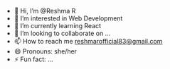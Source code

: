 - 👋 Hi, I’m @Reshma R
- 👀 I’m interested in Web Development
- 🌱 I’m currently learning React
- 💞️ I’m looking to collaborate on ...
- 📫 How to reach me reshmarofficial83@gmail.com
- 😄 Pronouns: she/her
- ⚡ Fun fact: ...

<!---
Reshmarpillai/Reshmarpillai is a ✨ special ✨ repository because its `README.md` (this file) appears on your GitHub profile.
You can click the Preview link to take a look at your changes.
--->
